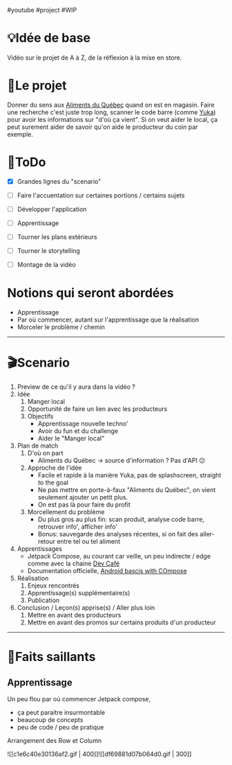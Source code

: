 #youtube #project #WIP 

# 💡Idée de base 
Vidéo sur le projet de A à Z, de la réflexion à la mise en store.

# 🚀Le projet 
Donner du sens aux [Aliments du Québec](https://www.alimentsduquebec.com/fr/) quand on est en magasin. Faire une recherche c'est juste trop long, scanner le code barre (comme [Yuka](https://yuka.io/)) pour avoir les informations sur "d'où ça vient". Si on veut aider le local, ça peut surement aider de savoir qu'on aide le producteur du coin par exemple.

# 👀ToDo
- [x] Grandes lignes du "scenario"
- [ ] Faire l'accuentation sur certaines portions / certains sujets
- [ ] Développer l'application
- [ ] Apprentissage
- [ ] Tourner les plans extérieurs
- [ ] Tourner le storytelling
- [ ] Montage de la vidéo



# Notions qui seront abordées
- Apprentissage
- Par où commencer, autant sur l'apprentissage que la réalisation
- Morceler le problème / chemin

***
# 🎬Scenario
1. Preview de ce qu'il y aura dans la vidéo ?
2. Idée
	1. Manger local
	2. Opportunité de faire un lien avec les producteurs
	3. Objectifs
		- Apprentissage nouvelle techno'
		- Avoir du fun et du challenge
		- Aider le "Manger local"
1. Plan de match
	1. D'où on part
		- Aliments du Québec -> source d'information ? Pas d'API 😕
	1. Approche de l'idée
		- Facile et rapide à la manière Yuka, pas de splashscreen, straight to the goal
		- Ne pas mettre en porte-à-faux "Aliments du Québec", on vient seulement ajouter un petit plus.
		- On est pas là pour faire du profit
	1. Morcellement du problème
		- Du plus gros au plus fin: scan produit, analyse code barre, retrouver info', afficher info'
		- Bonus: sauvegarde des analyses récentes, si on fait des aller-retour entre tel ou tel aliment
1. Apprentissages
	- Jetpack Compose, au courant car veille, un peu indirecte / edge comme avec la chaine [Dev Café](https://www.youtube.com/watch?v=ocbpHB8DspE)
	- Documentation officielle, [Android bascis with COmpose](https://developer.android.com/courses/android-basics-compose/course)
1. Réalisation
	1. Enjeux rencontrés
	2. Apprentissage(s) supplémentaire(s)
	3. Publication
2. Conclusion / Leçon(s) apprise(s) / Aller plus loin
	1. Mettre en avant des producteurs
	2. Mettre en avant des promos sur certains produits d'un producteur

***

# 🚩Faits saillants
## Apprentissage
Un peu flou par où commencer Jetpack compose, 
- ça peut paraitre insurmontable
- beaucoup de concepts
- peu de code / peu de pratique


Arrangement des Row et Column

![[c1e6c40e30136af2.gif | 400]]![[df69881d07b064d0.gif | 300]]


